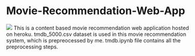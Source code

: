 # Movie-Recommendation-Web-App
![](Images/movies.jpeg)
This is a content based movie recommendation web application hosted on heroku. tmdb_5000.csv dataset is used in this movie recommendation system, which is prepreocessed by me. tmdb.ipynb file contains all the preprocessing steps.
